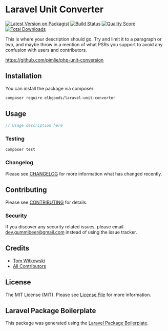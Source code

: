 # Laravel Unit Converter

[![Latest Version on Packagist](https://img.shields.io/packagist/v/elbgoods/laravel-converter.svg?style=flat-square)](https://packagist.org/packages/elbgoods/laravel-converter)
[![Build Status](https://img.shields.io/travis/elbgoods/laravel-converter/master.svg?style=flat-square)](https://travis-ci.org/elbgoods/laravel-converter)
[![Quality Score](https://img.shields.io/scrutinizer/g/elbgoods/laravel-converter.svg?style=flat-square)](https://scrutinizer-ci.com/g/elbgoods/laravel-converter)
[![Total Downloads](https://img.shields.io/packagist/dt/elbgoods/laravel-converter.svg?style=flat-square)](https://packagist.org/packages/elbgoods/laravel-converter)

This is where your description should go. Try and limit it to a paragraph or two, and maybe throw in a mention of what PSRs you support to avoid any confusion with users and contributors.

https://github.com/pimlie/php-unit-conversion

## Installation

You can install the package via composer:

```bash
composer require elbgoods/laravel-unit-converter
```

## Usage

``` php
// Usage description here
```

### Testing

``` bash
composer test
```

### Changelog

Please see [CHANGELOG](CHANGELOG.md) for more information what has changed recently.

## Contributing

Please see [CONTRIBUTING](CONTRIBUTING.md) for details.

### Security

If you discover any security related issues, please email dev.gummibeer@gmail.com instead of using the issue tracker.

## Credits

- [Tom Witkowski](https://github.com/elbgoods)
- [All Contributors](../../contributors)

## License

The MIT License (MIT). Please see [License File](LICENSE.md) for more information.

## Laravel Package Boilerplate

This package was generated using the [Laravel Package Boilerplate](https://laravelpackageboilerplate.com).